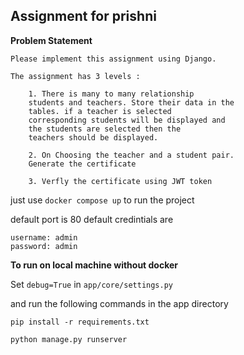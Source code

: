 ## Assignment for prishni

**Problem Statement**
```
Please implement this assignment using Django. 
    
The assignment has 3 levels :

    1. There is many to many relationship 
    students and teachers. Store their data in the
    tables. if a teacher is selected 
    corresponding students will be displayed and 
    the students are selected then the 
    teachers should be displayed.
    
    2. On Choosing the teacher and a student pair.
    Generate the certificate
    
    3. Verfly the certificate using JWT token
```

just use `docker compose up` to run the project

default port is 80
default credintials are
```
username: admin
password: admin
```

**To run on local machine without docker**

Set `debug=True` in `app/core/settings.py`

and run the following commands in the app directory

`pip install -r requirements.txt`

`python manage.py runserver`